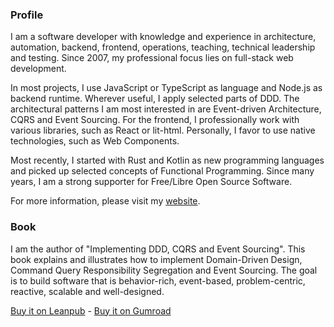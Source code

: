 ### Profile

I am a software developer with knowledge and experience in architecture, automation, backend, frontend, operations, teaching, technical leadership and testing. Since 2007, my professional focus lies on full-stack web development. 

In most projects, I use JavaScript or TypeScript as language and Node.js as backend runtime. Wherever useful, I apply selected parts of DDD. The architectural patterns I am most interested in are Event-driven Architecture, CQRS and Event Sourcing. For the frontend, I professionally work with various libraries, such as React or lit-html. Personally, I favor to use native technologies, such as Web Components.

Most recently, I started with Rust and Kotlin as new programming languages and picked up selected concepts of Functional Programming. Since many years, I am a strong supporter for Free/Libre Open Source Software.

For more information, please visit my [website](https://www.alex-lawrence.com).

### Book

I am the author of "Implementing DDD, CQRS and Event Sourcing". This book explains and illustrates how to implement Domain-Driven Design, Command Query Responsibility Segregation and Event Sourcing. The goal is to build software that is behavior-rich, event-based, problem-centric, reactive, scalable and well-designed. 

[Buy it on Leanpub](https://leanpub.com/implementing-ddd-cqrs-and-event-sourcing) - [Buy it on Gumroad](https://gumroad.com/l/implementing-ddd-cqrs-and-event-sourcing)
